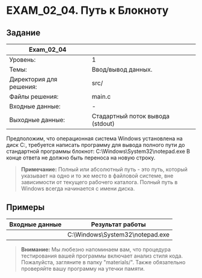 # EXAM_02_04. Путь к Блокноту

## Задание
| Exam_02_04 | |
| ------ | ------- |
| Уровень: | 1 |
| Темы: | Ввод/вывод данных. |
| Директория для решения: | src/ |
| Файлы решения: | main.c |
| Входные данные: | - |
| Выходные данные: | Стадартный поток вывода (stdout) |

Предположим, что операционная система Windows установлена на диск C:, требуется написать программу для вывода полного пути до стандартной программы блокнот: C:\Windows\System32\notepad.exe
В конце ответа не должно быть переноса на новую строку.

> **Примечание:** Полный или абсолютный путь - это путь, который указывает на одно и то же место в файловой системе, вне зависимости от текущего рабочего каталога. Полный путь в Windows всегда начинается с имени диска.

## Примеры

| Входные данные | Результат работы |
| ------ | ------ |
| | C:\Windows\System32\notepad.exe |

> **Внимание:** Мы любезно напоминаем вам, что процедура тестирования вашей программы включает анализ стиля кода. Пожалуйста, загляните в папку "materials/". Также обязательно проверяйте вашу программу на утечки памяти.